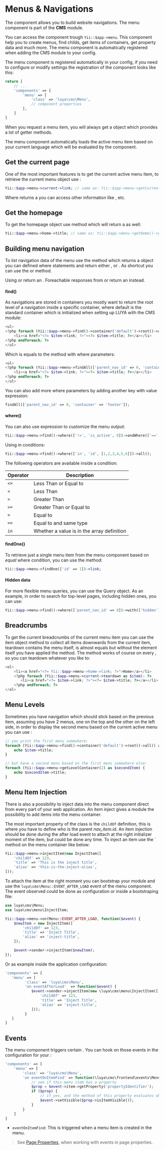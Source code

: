 # Menus & Navigations

The <class name="luya\cms\Menu" /> component allows you to build website navigations. The menu component is part of the **CMS** module.

You can access the <class name="luya\cms\Menu" /> component trough `Yii::$app->menu`. This component help you to create menus, find childs, get items of containers, get property data and much more. The menu component is automatically registered when adding the CMS module to your config.

The menu component is registered automatically in your config, if you need to configure or modify settings the registration of the component looks like this:

```php
return [
    // ...
    'components' => [
        'menu' => [
            'class' => 'luya\cms\Menu',
            // component properties
        ],
    ]
]
```

When you request a menu item, you will always get a <class name="luya\cms\menu\Item" /> object which provides a lot of getter methods.

The menu component automatically loads the <class name="luya\cms\Menu" method="getCurrent" /> active menu item based on your current language which will be evaluated by the <class name="luya\web\Composition" /> component.

## Get the current page

One of the most important features is to get the current active menu item, to retrieve the current menu object use <class name="luya\cms\Menu" method="getCurrent" />:

```php
Yii::$app->menu->current->link; // same as: Yii::$app->menu->getCurrent()->getLink():
```

Where <class name="luya\cms\Menu" method="getCurrent" /> returns a <class name="luya\cms\menu\Item" /> you can access other information like <class name="luya\cms\menu\Item" method="getLink" />, <class name="luya\cms\menu\Item" method="getTitle" /> etc.

## Get the homepage

To get the homepage object use <class name="luya\cms\Menu" method="getHome" /> method which will return a <class name="luya\cms\menu\Item" /> as well:

```php
Yii::$app->menu->home->title; // same as: Yii::$app->menu->getHome()->getTitle();
```

## Building menu navigation

To list navigation data of the menu use the <class name="luya\cms\Menu" method="find" /> method which returns a <class name="luya\cms\menu\Query" /> object you can defined where statements and return either <class name="luya\cms\menu\Query" method="one" />, <class name="luya\cms\menu\Query" method="all" /> or <class name="luya\cms\menu\Query" method="count" />. As shortcut you can use the <class name="luya\cms\Menu" method="findAll" /> or <class name="luya\cms\Menu" method="findOne" /> method.

Using <class name="luya\cms\menu\Query" method="one" /> or <class name="luya\cms\Menu" method="findOne" /> return an <class name="luya\cms\menu\Item" />. Foreachable responses from <class name="luya\cms\menu\Query" method="all" /> or <class name="luya\cms\Menu" method="findAll" /> return an <class name="luya\cms\menu\Iterator" /> instead.

#### find()

As navigations are stored in containers you mostly want to return the root level of a navigation inside a specific container, where default is the standard container which is initialized when setting up LUYA with the CMS module:

```php
<ul>
<?php foreach (Yii::$app->menu->find()->container('default')->root()->all() as $item): ?>
    <li><a href="<?= $item->link; ?>"><?= $item->title; ?></a></li>
<?php endforeach; ?>
</ul>

```
Which is equals to the <class name="luya\cms\Menu" method="findAll" /> method with where parameters:

```php
<ul>
<?php foreach (Yii::$app->menu->findAll(['parent_nav_id' => 0, 'container' => 'default']) as $item): ?>
    <li><a href="<?= $item->link; ?>"><?= $item->title; ?></a></li>
<?php endforeach; ?>
</ul>
```

You can also add more where parameters by adding another key with value expression:

```php
findAll(['parent_nav_id' => 0, 'container' => 'footer']);
```

#### where()

You can also use <class name="luya\cms\menu\Query" method="where" /> expression to customize the menu output:

```php
Yii::$app->menu->find()->where(['!=', 'is_active', 0])->andWhere(['==', 'parent_nav_id', 0])->all();
```

Using in conditions:

```php
Yii::$app->menu->find()->where(['in', 'id', [1,2,3,4,5,6]])->all();
```

The following <class name="luya\cms\menu\Query" method="where" /> operators are available inside a condition:

|Operator|Description
|---|---
|`<=` |Less Than or Equal to
|`<`  |Less Than
|`>`  |Greater Than
|`>=` |Greater Than or Equal to
|`=`  |Equal to
|`==` |Equal to and same type
|`in` |Whether a value is in the array definition

#### findOne()

To retrieve just a single menu item from the menu component based on *equal* where condition, you can use the <class name="luya\cms\Menu" method="findOne" /> method:

```php
Yii::$app->menu->findOne(['id' => 1])->link;
```

#### Hidden data

For more flexible menu queries, you can use the Query object. As an example, in order to search for top-level pages, including hidden ones, you can use:

```php
Yii::$app->menu->find()->where(['parent_nav_id' => 0])->with(['hidden'])->all();
```

## Breadcrumbs

To get the current breadcrumbs of the current menu item you can use the item object method <class name="luya\cms\menu\Item" method="getTeardown" /> to collect all items downwards from the current item, teardown contains the menu itself, <class name="luya\cms\menu\Item" method="getParents" /> is almost equals but without the element itself you have applied the method. The <class name="luya\cms\menu\Item" method="getTeardown" /> method works of course on every <class name="luya\cms\menu\Item" />, so you can teardown whatever you like to:

```php
<ol>
    <li><a href="<?= Yii::$app->menu->home->link; ?>">Home</a></li>
    <?php foreach (Yii::$app->menu->current->teardown as $item): ?>
       <li><a href="<?= $item->link; ?>"><?= $item->title; ?></a></li>
    <?php endforeach; ?>
</ol>
```

## Menu Levels

Sometimes you have navigation which should stick based on the previous item, assuming you have 2 menus, one on the top and the other on the left side, in order to display the second menu based on the current active menu you can use <class name="luya\cms\Menu" method="getLevelContainer" />:

```php
// you print the first menu somewhere:
foreach (Yii::$app->menu->find()->container('default')->root()->all() as $item) {
    echo $item->title;
}

// but have a second menu based on the first menu somewhere else:
foreach (Yii::$app->menu->getLevelContainer(2) as $secondItem) {
    echo $secondItem->title;
}
```

## Menu Item Injection

There is also a possibility to inject data into the menu component direct from every part of your web application. An item inject gives a module the possibility to add items into the menu container.

The most important property of the <class name="luya\cms\menu\InjectItem" /> class is the `childOf` definition, this is where you have to define who is the parent *nav_item.id*. An item injection should be done during the after load event to attach at the right initializer moment of the item, but could be done any time. To inject an item use the <class name="luya\cms\Menu" method="injectItem" />` method on the menu container like below:

```php
Yii::$app->menu->injectItem(new InjectItem([
    'childOf' => 123,
    'title' => 'This is the inject title',
    'alias' => 'this-is-the-inject-alias',
]));
```

To attach the item at the right moment you can bootstrap your module and use the `luya\cms\Menu::EVENT_AFTER_LOAD` event of the menu component. The event observed could be done as configuration or inside a bootstraping file:

```php
use luya\cms\Menu;
use luya\cms\menu\InjectItem;

Yii::$app->menu->on(Menu::EVENT_AFTER_LOAD, function($event) {
    $newItem = new InjectItem([
        'childOf' => 123,
        'title' => 'Inject Title',
        'alias' => 'inject-title',
    ]);

    $event->sender->injectItem($newItem);
});
```

Or as example inside the application configuration:

```php
'components' => [
   'menu' => [
         'class' => 'luya\cms\Menu',
         'on eventAfterLoad'  => function($event) {
            $event->sender->injectItem(new \luya\cms\menu\InjectItem([
                'childOf' => 123,
                'title' => 'Inject Title',
                'alias' => 'inject-title',
            ]));
         }
   ]
]
```

## Events

The menu component triggers certain <class name="yii\base\Event" />. You can hook on those events in the configuration for your <class name="luya\cms\menu\Component" />:

```php
'components' => [
    'menu' => [
        'class' => 'luya\cms\Menu',
        'on eventOnItemFind' => function(\luya\cms\frontend\events\MenuItemEvent $event) {
            // see if this menu item has a property
            $prop = $event->item->getProperty('propertyIdentifier');
            if ($prop) {
                // if yes, and the method of this property evaluates whether visible or not, show/hide the item
                $event->setVisible($prop->isItemVisible());
            }
        }
    ]
]
```

+ `eventOnItemFind`: This <class name="luya\cms\frontend\events\MenuItemEvent" /> is triggered when a menu item is created in the menu. 

> See [Page Properties](properties), when working with <class name="luya\cms\frontend\events\BeforeRenderEvent" /> events in page properties.
